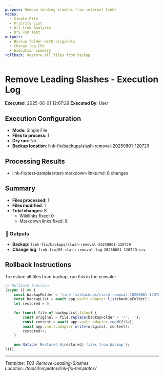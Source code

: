 ```yaml
---
purpose: Remove leading slashes from internal links
modes: 
  - Single File
  - Priority List  
  - All from Analysis
  - Dry Run Test
outputs:
  - Backup folder with originals
  - Change log CSV
  - Execution summary
rollback: Restore all files from backup
---
```


# Remove Leading Slashes - Execution Log

**Executed**: 2025-08-01 12:07:29
**Executed By**: User

## Execution Configuration

- **Mode**: Single File
- **Files to process**: 1
- **Dry run**: No
- **Backup location**: link-fix/backups/slash-removal-20250801-120729

## Processing Results

- link-fix/test-samples/test-markdown-links.md: 8 changes

## Summary

- **Files processed**: 1
- **Files modified**: 1
- **Total changes**: 8
  - Wikilinks fixed: 0
  - Markdown links fixed: 8

### 📁 Outputs

- **Backup**: `link-fix/backups/slash-removal-20250801-120729`
- **Change log**: `link-fix/05-slash-removal-log-20250801-120729.csv`


## Rollback Instructions

To restore all files from backup, run this in the console:

```javascript
// Rollback function
(async () => {
    const backupFolder = 'link-fix/backups/slash-removal-20250801-120729';
    const backupList = await app.vault.adapter.list(backupFolder);
    let restored = 0;
    
    for (const file of backupList.files) {
        const original = file.replace(backupFolder + '/', '');
        const content = await app.vault.adapter.read(file);
        await app.vault.adapter.write(original, content);
        restored++;
    }
    
    new Notice(`Restored ${restored} files from backup`);
})();
```

---

*Template: T03-Remove-Leading-Slashes*  
*Location: /tools/templates/link-fix-templates/*
